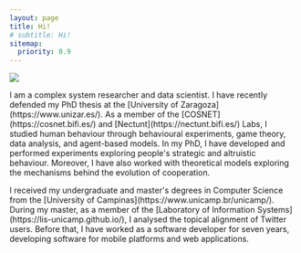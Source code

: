 ```yaml
---
layout: page
title: Hi!
# subtitle: Hi!
sitemap:
  priority: 0.9
---
```


<!-- <img src="{{ '/assets/img/nene.jpg' | prepend: site.baseurl }}" id="about-img"> -->

<div id="describe-text">

<img src="{{ '/assets/img/foto.jpg' | prepend: site.baseurl }}" id="about-img">
<p markdown="1">I am a complex system researcher and data scientist. I have recently defended my PhD thesis at the [University of Zaragoza](https://www.unizar.es/). As a member of the [COSNET](https://cosnet.bifi.es/) and [Nectunt](https://nectunt.bifi.es/) Labs, I studied human behaviour through behavioural experiments, game theory, data analysis, and agent-based models.  In my PhD, I have developed and performed experiments exploring people's strategic and altruistic behaviour. Moreover, I have also worked with theoretical models exploring the mechanisms behind the evolution of cooperation.  
</p>
<p markdown="1">
I received my undergraduate and master's degrees in Computer Science from the [University of Campinas](https://www.unicamp.br/unicamp/). During my master, as a member of the [Laboratory of Information Systems](https://lis-unicamp.github.io/), I analysed the topical alignment of Twitter users. Before that, I have worked as a software developer for seven years, developing software for mobile platforms and web applications.
</p>
<!-- Consequently, I have experience in designing experiments, handling/analysing data from different sources, developing experimental platforms and other software applications.   -->
     <!-- social dilemmas (e.g., public goods and common-pool resources games) and other games. I have also  -->
  <!-- See the <a href="{{ '/publications' | prepend: site.baseurl }}">Publications</a> section for more details. -->
  <!-- I am also deeply interested in statistical methods, complex systems/network science, and software development. -->

</div>
